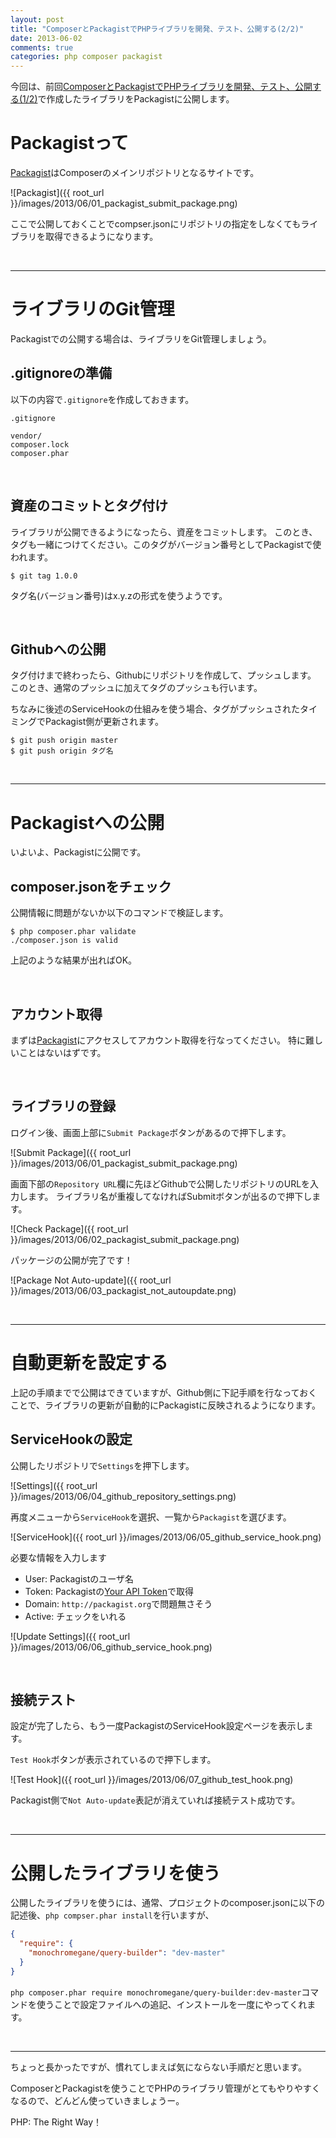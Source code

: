 ```yaml
---
layout: post
title: "ComposerとPackagistでPHPライブラリを開発、テスト、公開する(2/2)"
date: 2013-06-02
comments: true
categories: php composer packagist
---
```


今回は、前回[ComposerとPackagistでPHPライブラリを開発、テスト、公開する(1/2)](http://blog.monochromegane.com/blog/2013/06/02/development-php-composer-library-at-packagist-1/)で作成したライブラリをPackagistに公開します。

# Packagistって

[Packagist](https://packagist.org/)はComposerのメインリポジトリとなるサイトです。

![Packagist]({{ root_url }}/images/2013/06/01_packagist_submit_package.png)

ここで公開しておくことでcompser.jsonにリポジトリの指定をしなくてもライブラリを取得できるようになります。

<br />
<hr />

# ライブラリのGit管理

Packagistでの公開する場合は、ライブラリをGit管理しましょう。

## .gitignoreの準備

以下の内容で`.gitignore`を作成しておきます。

`.gitignore`

```
vendor/
composer.lock
composer.phar
```

<br />

## 資産のコミットとタグ付け

ライブラリが公開できるようになったら、資産をコミットします。
このとき、タグも一緒につけてください。このタグがバージョン番号としてPackagistで使われます。

```console
$ git tag 1.0.0
```

タグ名(バージョン番号)はx.y.zの形式を使うようです。

<br />

## Githubへの公開

タグ付けまで終わったら、Githubにリポジトリを作成して、プッシュします。
このとき、通常のプッシュに加えてタグのプッシュも行います。

ちなみに後述のServiceHookの仕組みを使う場合、タグがプッシュされたタイミングでPackagist側が更新されます。

```console
$ git push origin master
$ git push origin タグ名
```

<br />
<hr />

# Packagistへの公開

いよいよ、Packagistに公開です。

## composer.jsonをチェック

公開情報に問題がないか以下のコマンドで検証します。

```console
$ php composer.phar validate
./composer.json is valid
```

上記のような結果が出ればOK。

<br />

## アカウント取得

まずは[Packagist](https://packagist.org/)にアクセスしてアカウント取得を行なってください。
特に難しいことはないはずです。

<br />

## ライブラリの登録

ログイン後、画面上部に`Submit Package`ボタンがあるので押下します。

![Submit Package]({{ root_url }}/images/2013/06/01_packagist_submit_package.png)


画面下部の`Repository URL`欄に先ほどGithubで公開したリポジトリのURLを入力します。
ライブラリ名が重複してなければSubmitボタンが出るので押下します。

![Check Package]({{ root_url }}/images/2013/06/02_packagist_submit_package.png)

パッケージの公開が完了です！

![Package Not Auto-update]({{ root_url }}/images/2013/06/03_packagist_not_autoupdate.png)

<br />
<hr />

# 自動更新を設定する

上記の手順までで公開はできていますが、Github側に下記手順を行なっておくことで、ライブラリの更新が自動的にPackagistに反映されるようになります。

## ServiceHookの設定

公開したリポジトリで`Settings`を押下します。

![Settings]({{ root_url }}/images/2013/06/04_github_repository_settings.png)

再度メニューから`ServiceHook`を選択、一覧から`Packagist`を選びます。

![ServiceHook]({{ root_url }}/images/2013/06/05_github_service_hook.png)

必要な情報を入力します

- User: Packagistのユーザ名
- Token: Packagistの[Your API Token](https://packagist.org/profile/)で取得
- Domain: `http://packagist.org`で問題無さそう
- Active: チェックをいれる

![Update Settings]({{ root_url }}/images/2013/06/06_github_service_hook.png)

<br />

## 接続テスト

設定が完了したら、もう一度PackagistのServiceHook設定ページを表示します。

`Test Hook`ボタンが表示されているので押下します。

![Test Hook]({{ root_url }}/images/2013/06/07_github_test_hook.png)

Packagist側で`Not Auto-update`表記が消えていれば接続テスト成功です。

<br />
<hr />

# 公開したライブラリを使う

公開したライブラリを使うには、通常、プロジェクトのcomposer.jsonに以下の記述後、`php compser.phar install`を行いますが、

```json
{
  "require": {
    "monochromegane/query-builder": "dev-master"
  }
}
```

`php composer.phar require monochromegane/query-builder:dev-master`コマンドを使うことで設定ファイルへの追記、インストールを一度にやってくれます。

<br />
<hr />
ちょっと長かったですが、慣れてしまえば気にならない手順だと思います。

ComposerとPackagistを使うことでPHPのライブラリ管理がとてもやりやすくなるので、どんどん使っていきましょうー。

PHP: The Right Way！


